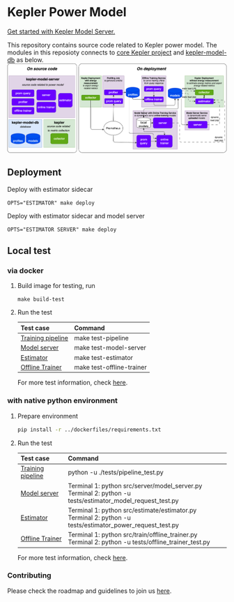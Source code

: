 # Kepler Power Model
[Get started with Kepler Model Server.](https://sustainable-computing.io/kepler_model_server/get_started/)

This repository contains source code related to Kepler power model. The modules in this reposioty connects to [core Kepler project](https://github.com/sustainable-computing-io/kepler) and [kepler-model-db](https://github.com/sustainable-computing-io/kepler-model-db) as below.
![](./fig/model-server-components-simplified.png)

## Deployment

Deploy with estimator sidecar
```
OPTS="ESTIMATOR" make deploy
```

Deploy with estimator sidecar and model server 
```
OPTS="ESTIMATOR SERVER" make deploy
```

## Local test
### via docker
1. Build image for testing, run 
    ```
    make build-test
    ```

2. Run the test

    |Test case|Command|
    |---|---|
    |[Training pipeline](./tests/README.md#pipeline)|make test-pipeline|
    |[Model server](./tests/README.md#estimator-model-request-to-model-server)|make test-model-server|
    |[Estimator](./tests/README.md#estimator-power-request-from-collector)|make test-estimator|
    |[Offline Trainer](./tests/README.md#offline-trainer)|make test-offline-trainer|

    For more test information, check [here](./tests/).

### with native python environment
1. Prepare environment

    ```bash
    pip install -r ../dockerfiles/requirements.txt
    ```

2. Run the test

    |Test case|Command|
    |---|---|
    |[Training pipeline](./tests/README.md#pipeline)|python -u ./tests/pipeline_test.py|
    |[Model server](./tests/README.md#estimator-model-request-to-model-server)|Terminal 1: python src/server/model_server.py <br>Terminal 2: python -u tests/estimator_model_request_test.py|
    |[Estimator](./tests/README.md#estimator-power-request-from-collector)|Terminal 1: python src/estimate/estimator.py<br>Terminal 2: python -u tests/estimator_power_request_test.py|
    |[Offline Trainer](./tests/README.md#offline-trainer)|Terminal 1: python src/train/offline_trainer.py<br>Terminal 2: python -u tests/offline_trainer_test.py|

    For more test information, check [here](./tests/).

### Contributing
Please check the roadmap and guidelines to join us [here](./contributing.md).
